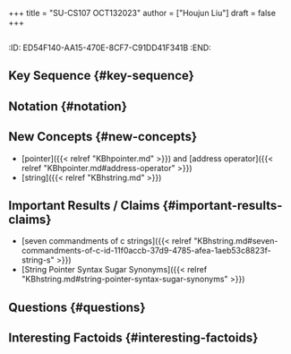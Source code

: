 +++
title = "SU-CS107 OCT132023"
author = ["Houjun Liu"]
draft = false
+++

```text

```

:ID:       ED54F140-AA15-470E-8CF7-C91DD41F341B
:END:


## Key Sequence {#key-sequence}


## Notation {#notation}


## New Concepts {#new-concepts}

-   [pointer]({{< relref "KBhpointer.md" >}}) and [address operator]({{< relref "KBhpointer.md#address-operator" >}})
-   [string]({{< relref "KBhstring.md" >}})


## Important Results / Claims {#important-results-claims}

-   [seven commandments of c strings]({{< relref "KBhstring.md#seven-commandments-of-c-id-11f0accb-37d9-4785-afea-1aeb53c8823f-string-s" >}})
-   [String Pointer Syntax Sugar Synonyms]({{< relref "KBhstring.md#string-pointer-syntax-sugar-synonyms" >}})


## Questions {#questions}


## Interesting Factoids {#interesting-factoids}
